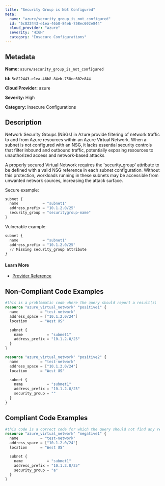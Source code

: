 ```yaml
---
title: "Security Group is Not Configured"
meta:
  name: "azure/security_group_is_not_configured"
  id: "5c822443-e1ea-46b8-84eb-758ec602e844"
  cloud_provider: "azure"
  severity: "HIGH"
  category: "Insecure Configurations"
---
```


## Metadata
**Name:** `azure/security_group_is_not_configured`

**Id:** `5c822443-e1ea-46b8-84eb-758ec602e844`

**Cloud Provider:** azure

**Severity:** High

**Category:** Insecure Configurations

## Description
Network Security Groups (NSGs) in Azure provide filtering of network traffic to and from Azure resources within an Azure Virtual Network. When a subnet is not configured with an NSG, it lacks essential security controls that filter inbound and outbound traffic, potentially exposing resources to unauthorized access and network-based attacks. 

A properly secured Virtual Network requires the 'security_group' attribute to be defined with a valid NSG reference in each subnet configuration. Without this protection, workloads running in these subnets may be accessible from unwanted network sources, increasing the attack surface.

Secure example:
```terraform
subnet {
  name           = "subnet1"
  address_prefix = "10.1.2.0/25"
  security_group = "securitygroup-name"
}
```

Vulnerable example:
```terraform
subnet {
  name           = "subnet1"
  address_prefix = "10.1.2.0/25"
  // Missing security_group attribute
}
```

#### Learn More

 - [Provider Reference](https://www.terraform.io/docs/providers/azure/r/virtual_network.html)

## Non-Compliant Code Examples
```terraform
#this is a problematic code where the query should report a result(s)
resource "azure_virtual_network" "positive1" {
  name          = "test-network"
  address_space = ["10.1.2.0/24"]
  location      = "West US"

  subnet {
    name           = "subnet1"
    address_prefix = "10.1.2.0/25"
  }
}

resource "azure_virtual_network" "positive2" {
  name          = "test-network"
  address_space = ["10.1.2.0/24"]
  location      = "West US"

  subnet {
    name           = "subnet1"
    address_prefix = "10.1.2.0/25"
    security_group = ""
  }
}
```

## Compliant Code Examples
```terraform
#this code is a correct code for which the query should not find any result
resource "azure_virtual_network" "negative1" {
  name          = "test-network"
  address_space = ["10.1.2.0/24"]
  location      = "West US"

  subnet {
    name           = "subnet1"
    address_prefix = "10.1.2.0/25"
    security_group = "a"
  }
}
```
